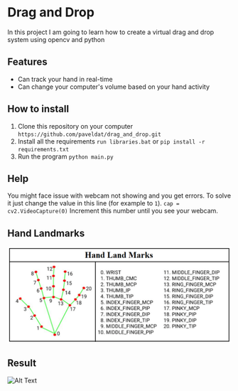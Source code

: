 # Drag and Drop
In this project I am going to learn how to create a virtual drag and drop system using opencv and python

## Features
* Can track your hand in real-time
* Can change your computer's volume based on your hand activity

## How to install
1. Clone this repository on your computer
`https://github.com/paveldat/drag_and_drop.git`
2. Install all the requirements
`run libraries.bat` or
`pip install -r requirements.txt`
3. Run the program
`python main.py`

## Help
You might face issue with webcam not showing and you get errors.
To solve it just change the value in this line (for example to `1`).
`cap = cv2.VideoCapture(0)`
Increment this number until you see your webcam.

## Hand Landmarks
<img src="https://github.com/paveldat/gesture_volume_control_v2/blob/main/img/HandLandmarks.png">


## Result
![Alt Text](https://github.com/paveldat/drag_and_drop/blob/main/img/result.gif)